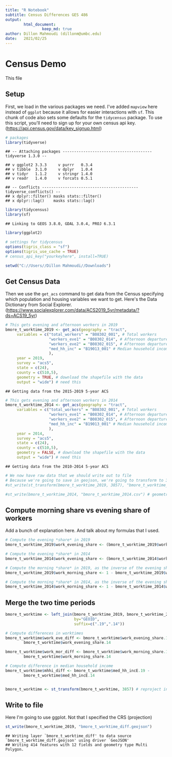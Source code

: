 ```yaml
---
title: "R Notebook"
subtitle: Census Differences GES 486
output: 
        html_document:
                keep_md: true
author: Dillon Mahmoudi (dillonm@umbc.edu)
date:   2021/02/25
---
```


# Census Demo
This file 

## Setup
First, we load in the various packages we need. I've added `mapview` here instead of `ggplot` because it allows for easier interactions with `sf`. This chunk of code also sets some defaults for the `tidycensus` package. To use this script, you'll need to sign up for your own census api key. (https://api.census.gov/data/key_signup.html)


```r
# packages
library(tidyverse)
```

```
## -- Attaching packages --------------------------------------- tidyverse 1.3.0 --
```

```
## v ggplot2 3.3.3     v purrr   0.3.4
## v tibble  3.1.0     v dplyr   1.0.4
## v tidyr   1.1.2     v stringr 1.4.0
## v readr   1.4.0     v forcats 0.5.1
```

```
## -- Conflicts ------------------------------------------ tidyverse_conflicts() --
## x dplyr::filter() masks stats::filter()
## x dplyr::lag()    masks stats::lag()
```

```r
library(tidycensus)
library(sf)
```

```
## Linking to GEOS 3.8.0, GDAL 3.0.4, PROJ 6.3.1
```

```r
library(ggplot2)

# settings for tidycensus
options(tigris_class = "sf")
options(tigris_use_cache = TRUE)
# census_api_key("yourkeyhere", install=TRUE)

setwd("C://Users//Dillon Mahmoudi//Downloads")
```

## Get Census Data
Then we use the `get_acs` command to get data from the Census specifying which population and housing variables we want to get. Here's the Data Dictionary from Social Explorer. (https://www.socialexplorer.com/data/ACS2019_5yr/metadata/?ds=ACS19_5yr)


```r
# This gets evening and afternoon workers in 2019
bmore_t_worktime_2019 <- get_acs(geography = "tract", 
     variables = c("total_workers" = "B08302_001", # Total workers
                   "workers_eve1" = "B08302_014", # Afternoon departure 1
                   "workers_eve2" = "B08302_015", # Afternoon departure 2
                   "med_hh_inc" = "B19013_001" # Median household income
                   ), 
     year = 2019,
     survey = "acs5",
     state = c(24), 
     county = c(510,5), 
     geometry = TRUE, # download the shapefile with the data
     output = "wide") # need this
```

```
## Getting data from the 2015-2019 5-year ACS
```

```r
# This gets evening and afternoon workers in 2014
bmore_t_worktime_2014 <- get_acs(geography = "tract", 
     variables = c("total_workers" = "B08302_001", # Total workers
                   "workers_eve1" = "B08302_014", # Afternoon departure 1
                   "workers_eve2" = "B08302_015", # Afternoon departure 2
                   "med_hh_inc" = "B19013_001" # Median household income
                   ), 
     year = 2014,
     survey = "acs5",
     state = c(24), 
     county = c(510,5), 
     geometry = FALSE, # download the shapefile with the data
     output = "wide") # need this
```

```
## Getting data from the 2010-2014 5-year ACS
```

```r
# We now have raw data that we should write out to file
# Because we're going to save in geojson, we're going to transform to 3857
#st_write(st_transform(bmore_t_worktime_2019, 3857), "bmore_t_worktime_2019.geojson")

#st_write(bmore_t_worktime_2014, "bmore_t_worktime_2014.csv") # geometry is false!
```

## Compute morning share vs evening share of workers
Add a bunch of explanation here. And talk about my formulas that I used.

```r
# Compute the evening *share* in 2019
bmore_t_worktime_2019$work_evening_share <- (bmore_t_worktime_2019$workers_eve1E + bmore_t_worktime_2019$workers_eve2E) / bmore_t_worktime_2019$total_workersE

# Compute the evening *share* in 2014
bmore_t_worktime_2014$work_evening_share <- (bmore_t_worktime_2014$workers_eve1E + bmore_t_worktime_2014$workers_eve2E) / bmore_t_worktime_2014$total_workersE

# Compute the morning *share* in 2019, as the inverse of the evening share computed above
bmore_t_worktime_2019$work_morning_share <- 1 - bmore_t_worktime_2019$work_evening_share

# Compute the morning *share* in 2014, as the inverse of the evening share computed above
bmore_t_worktime_2014$work_morning_share <- 1 - bmore_t_worktime_2014$work_evening_share
```

## Merge the two time periods

```r
bmore_t_worktime <- left_join(bmore_t_worktime_2019, bmore_t_worktime_2014, 
                              by="GEOID",
                              suffix=c(".19",".14"))

# Compute differences in worktimes
bmore_t_worktime$work_eve_diff <- bmore_t_worktime$work_evening_share.19 -
        bmore_t_worktime$work_evening_share.14

bmore_t_worktime$work_mor_diff <- bmore_t_worktime$work_morning_share.19 -
        bmore_t_worktime$work_morning_share.14

# Compute difference in median household income
bmore_t_worktime$mhhi_diff <- bmore_t_worktime$med_hh_incE.19 -
        bmore_t_worktime$med_hh_incE.14


bmore_t_worktime <- st_transform(bmore_t_worktime, 3857) # reproject into web-mercator because Google owns everything        
```


## Write to file
Here I'm going to use ggplot. Not that I specified the CRS (projection)

```r
st_write(bmore_t_worktime_2019, "bmore_t_worktime_diff.geojson")
```

```
## Writing layer `bmore_t_worktime_diff' to data source `bmore_t_worktime_diff.geojson' using driver `GeoJSON'
## Writing 414 features with 12 fields and geometry type Multi Polygon.
```

